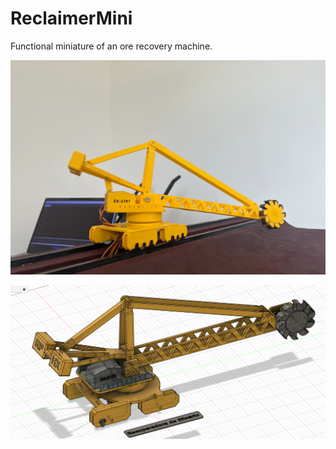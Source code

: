 # ReclaimerMini
Functional miniature of an ore recovery machine.

![reclaimer5](https://github.com/cassio-hsp/ReclaimerMini/blob/main/1.Images/Reclaimer5.jpg)

![reclaimer1](https://github.com/cassio-hsp/ReclaimerMini/blob/main/1.Images/reclaimer1.png)
